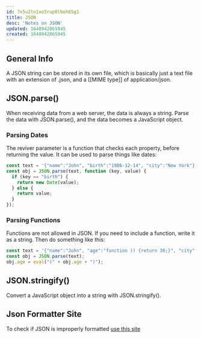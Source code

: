 ```yaml
---
id: 7x5u2ln1xo5rup0lboh65g1
title: JSON
desc: 'Notes on JSON'
updated: 1648942865945
created: 1648942865945
---
```

## General Info

A JSON string can be stored in its own file, which is basically just a text file with an extension of .json, and a [[MIME type]] of application/json.

## JSON.parse()

When receiving data from a web server, the data is always a string. Parse the data with JSON.parse(), and the data becomes a JavaScript object.

### Parsing Dates

The reviver parameter is a function that checks each property, before returning the value. It can be used to parse things like dates:

```javascript
const text = '{"name":"John", "birth":"1986-12-14", "city":"New York"}';
const obj = JSON.parse(text, function (key, value) {
  if (key == "birth") {
    return new Date(value);
  } else {
    return value;
  }
});
```

### Parsing Functions

Functions are not allowed in JSON. If you need to include a function, write it as a string. Then do something like this:

```javascript
const text = '{"name":"John", "age":"function () {return 30;}", "city":"New York"}';
const obj = JSON.parse(text);
obj.age = eval("(" + obj.age + ")");
```

## JSON.stringify()

Convert a JavaScript object into a string with JSON.stringify().

## Json Formatter Site

To check if JSON is improperly formatted [use this site](https://jsonformatter.curiousconcept.com/)
